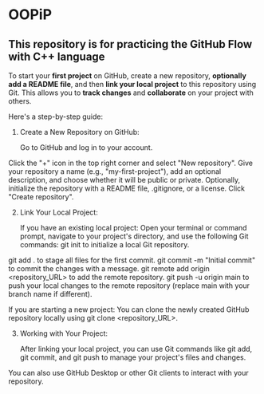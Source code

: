 # OOPiP
This repository is for practicing the GitHub Flow with C++ language
---------------------------------------------------------------------
To start your **first project** on GitHub, create a new repository, **optionally add a README file**, and then **link your local project** to this repository using Git. This allows you to **track changes** and **collaborate** on your project with others. 

Here's a step-by-step guide:
1. Create a New Repository on GitHub:

    Go to GitHub and log in to your account. 

Click the "+" icon in the top right corner and select "New repository". 
Give your repository a name (e.g., "my-first-project"), add an optional description, and choose whether it will be public or private. 
Optionally, initialize the repository with a README file, .gitignore, or a license. 
Click "Create repository". 

2. Link Your Local Project:

    If you have an existing local project:
    Open your terminal or command prompt, navigate to your project's directory, and use the following Git commands:
        git init to initialize a local Git repository. 

git add . to stage all files for the first commit. 
git commit -m "Initial commit" to commit the changes with a message. 
git remote add origin <repository_URL> to add the remote repository. 
git push -u origin main to push your local changes to the remote repository (replace main with your branch name if different). 

If you are starting a new project:
You can clone the newly created GitHub repository locally using git clone <repository_URL>. 

3. Working with Your Project:

    After linking your local project, you can use Git commands like git add, git commit, and git push to manage your project's files and changes. 

You can also use GitHub Desktop or other Git clients to interact with your repository. 

